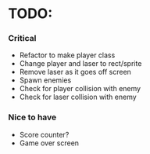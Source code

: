 # TODO:

### Critical
- Refactor to make player class
- Change player and laser to rect/sprite
- Remove laser as it goes off screen
- Spawn enemies
- Check for player collision with enemy
- Check for laser collision with enemy

### Nice to have
- Score counter?
- Game over screen
